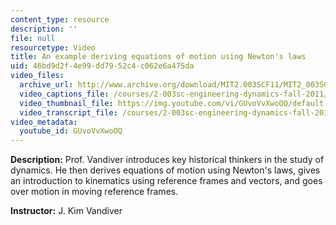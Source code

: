 ```yaml
---
content_type: resource
description: ''
file: null
resourcetype: Video
title: An example deriving equations of motion using Newton's laws
uid: 46bd9d2f-4e99-dd79-52c4-c062e6a475da
video_files:
  archive_url: http://www.archive.org/download/MIT2.003SCF11/MIT2_003SCF11_lec01_300k.mp4
  video_captions_file: /courses/2-003sc-engineering-dynamics-fall-2011/bf83b0f3218f5d3589f8c94cc9971d78_GUvoVvXwoOQ.vtt
  video_thumbnail_file: https://img.youtube.com/vi/GUvoVvXwoOQ/default.jpg
  video_transcript_file: /courses/2-003sc-engineering-dynamics-fall-2011/104fb703f90f601f1517d345a342a738_GUvoVvXwoOQ.pdf
video_metadata:
  youtube_id: GUvoVvXwoOQ
---
```


**Description:** Prof. Vandiver introduces key historical thinkers in the study of dynamics. He then derives equations of motion using Newton's laws, gives an introduction to kinematics using reference frames and vectors, and goes over motion in moving reference frames.

**Instructor:** J. Kim Vandiver